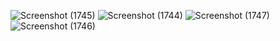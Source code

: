 ![Screenshot (1745)](https://github.com/user-attachments/assets/46bd0321-bf99-460b-b1f7-4a4bc29a949f)
![Screenshot (1744)](https://github.com/user-attachments/assets/a1355f2b-a4d8-4a29-8483-658eb923657d)
![Screenshot (1747)](https://github.com/user-attachments/assets/4c5a3902-51a0-4d04-b14c-a307f110d17f)
![Screenshot (1746)](https://github.com/user-attachments/assets/8e8bbe68-fd38-4b77-911e-ccf830bcb033)
